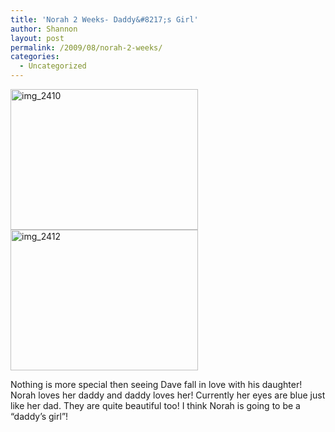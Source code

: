 ```yaml
---
title: 'Norah 2 Weeks- Daddy&#8217;s Girl'
author: Shannon
layout: post
permalink: /2009/08/norah-2-weeks/
categories:
  - Uncategorized
---
```

[<img class="aligncenter size-medium wp-image-891" title="img_2410" src="http://braunerpots.com/blog/wp-content/uploads/2009/08/img_2410-300x225.jpg" alt="img_2410" width="300" height="225" />][1] [<img class="aligncenter size-medium wp-image-892" title="img_2412" src="http://braunerpots.com/blog/wp-content/uploads/2009/08/img_2412-300x225.jpg" alt="img_2412" width="300" height="225" />][2]

Nothing is more special then seeing Dave fall in love with his daughter! Norah loves her daddy and daddy loves her! Currently her eyes are blue just like her dad. They are quite beautiful too! I think Norah is going to be a &#8220;daddy&#8217;s girl&#8221;!

 [1]: http://braunerpots.com/blog/wp-content/uploads/2009/08/img_2410.jpg
 [2]: http://braunerpots.com/blog/wp-content/uploads/2009/08/img_2412.jpg